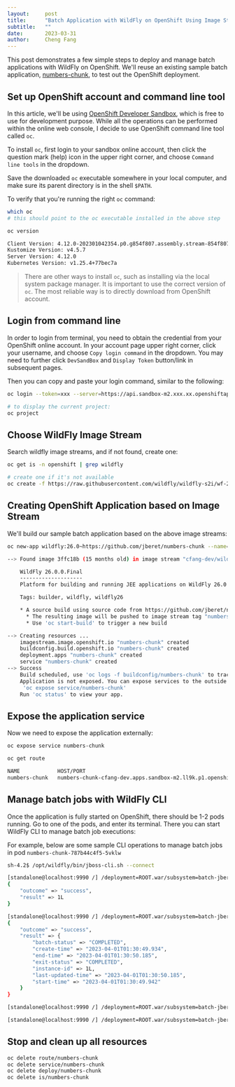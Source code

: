 ```yaml
---
layout:     post
title:      "Batch Application with WildFly on OpenShift Using Image Stream"
subtitle:   ""
date:       2023-03-31
author:     Cheng Fang
---
```

This post demonstrates a few simple steps to deploy and manage batch applications with WildFly on OpenShift.
We'll reuse an existing sample batch application, [numbers-chunk](https://github.com/jberet/numbers-chunk.git), to
test out the OpenShift deployment. 

## Set up OpenShift account and command line tool
In this article, we'll be using [OpenShift Developer Sandbox](https://developers.redhat.com/developer-sandbox), 
which is free to use for development purpose. While all the operations can be performed within the online 
web console, I decide to use OpenShift command line tool called `oc`. 

To install `oc`, first login to your sandbox online account, then click the question mark (help) icon in the upper
right corner, and choose `Command line tools` in the dropdown.

Save the downloaded `oc` executable somewhere in your local computer, and make sure its parent directory is in
the shell `$PATH`.

To verify that you're running the right `oc` command:

```bash
which oc        
# this should point to the oc executable installed in the above step

oc version

Client Version: 4.12.0-202301042354.p0.g854f807.assembly.stream-854f807
Kustomize Version: v4.5.7
Server Version: 4.12.0
Kubernetes Version: v1.25.4+77bec7a
```

> There are other ways to install `oc`, such as installing via the local system package manager. 
> It is important to use the correct version of `oc`. 
> The most reliable way is to directly download from OpenShift account.

## Login from command line

In order to login from terminal, you need to obtain the credential from your OpenShift online account.
In your account page upper right corner, click your username, and choose `Copy login command` in the 
dropdown. You may need to further click `DevSandBox` and `Display Token` button/link in subsequent pages.

Then you can copy and paste your login command, similar to the following:

```bash
oc login --token=xxx --server=https://api.sandbox-m2.xxx.xx.openshiftapps.com:6443

# to display the current project:
oc project
```

## Choose WildFly Image Stream

Search wildfly image streams, and if not found, create one:

```bash
oc get is -n openshift | grep wildfly

# create one if it's not available
oc create -f https://raw.githubusercontent.com/wildfly/wildfly-s2i/wf-26.0/imagestreams/wildfly-centos7.json
```

## Creating OpenShift Application based on Image Stream

We'll build our sample batch application based on the above image streams:

```bash
oc new-app wildfly:26.0~https://github.com/jberet/numbers-chunk --name=numbers-chunk --allow-missing-images --strategy=source

--> Found image 3ffc18b (15 months old) in image stream "cfang-dev/wildfly" under tag "26.0" for "wildfly:26.0"

    WildFly 26.0.0.Final
    --------------------
    Platform for building and running JEE applications on WildFly 26.0.0.Final

    Tags: builder, wildfly, wildfly26

    * A source build using source code from https://github.com/jberet/numbers-chunk will be created
      * The resulting image will be pushed to image stream tag "numbers-chunk:latest"
      * Use 'oc start-build' to trigger a new build

--> Creating resources ...
    imagestream.image.openshift.io "numbers-chunk" created
    buildconfig.build.openshift.io "numbers-chunk" created
    deployment.apps "numbers-chunk" created
    service "numbers-chunk" created
--> Success
    Build scheduled, use 'oc logs -f buildconfig/numbers-chunk' to track its progress.
    Application is not exposed. You can expose services to the outside world by executing one or more of the commands below:
     'oc expose service/numbers-chunk'
    Run 'oc status' to view your app.   
```

## Expose the application service

Now we need to expose the application externally:
```bash
oc expose service numbers-chunk

oc get route

NAME            HOST/PORT                                                           PATH   SERVICES        PORT       TERMINATION   WILDCARD
numbers-chunk   numbers-chunk-cfang-dev.apps.sandbox-m2.ll9k.p1.openshiftapps.com          numbers-chunk   8080-tcp                 None
```

## Manage batch jobs with WildFly CLI

Once the application is fully started on OpenShift, there should be 1-2 pods running. Go to one of the pods, and enter its
terminal. There you can start WildFly CLI to manage batch job executions:

For example, below are some sample CLI operations to manage batch jobs in pod `numbers-chunk-787b44c4f5-5vklw`

```bash
sh-4.2$ /opt/wildfly/bin/jboss-cli.sh --connect

[standalone@localhost:9990 /] /deployment=ROOT.war/subsystem=batch-jberet:start-job(job-xml-name=numbers)
{
    "outcome" => "success",
    "result" => 1L
}

[standalone@localhost:9990 /] /deployment=ROOT.war/subsystem=batch-jberet/job=numbers/execution=1:read-resource(include-runtime)
{
    "outcome" => "success",
    "result" => {
        "batch-status" => "COMPLETED",
        "create-time" => "2023-04-01T01:30:49.934",
        "end-time" => "2023-04-01T01:30:50.185",
        "exit-status" => "COMPLETED",
        "instance-id" => 1L,
        "last-updated-time" => "2023-04-01T01:30:50.185",
        "start-time" => "2023-04-01T01:30:49.942"
    }
}

[standalone@localhost:9990 /] /deployment=ROOT.war/subsystem=batch-jberet/job=numbers/execution=1:stop-job()

[standalone@localhost:9990 /] /deployment=ROOT.war/subsystem=batch-jberet/job=numbers/execution=1:restart-job() 
```

## Stop and clean up all resources
```bash
oc delete route/numbers-chunk
oc delete service/numbers-chunk
oc delete deploy/numbers-chunk
oc delete is/numbers-chunk
```